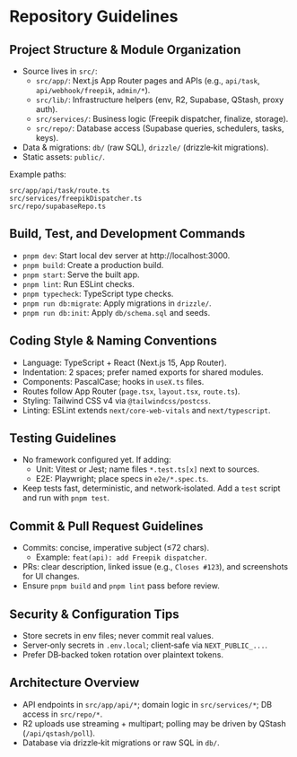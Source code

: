 # Repository Guidelines

## Project Structure & Module Organization
- Source lives in `src/`:
  - `src/app/`: Next.js App Router pages and APIs (e.g., `api/task`, `api/webhook/freepik`, `admin/*`).
  - `src/lib/`: Infrastructure helpers (env, R2, Supabase, QStash, proxy auth).
  - `src/services/`: Business logic (Freepik dispatcher, finalize, storage).
  - `src/repo/`: Database access (Supabase queries, schedulers, tasks, keys).
- Data & migrations: `db/` (raw SQL), `drizzle/` (drizzle‑kit migrations).
- Static assets: `public/`.

Example paths:
```
src/app/api/task/route.ts
src/services/freepikDispatcher.ts
src/repo/supabaseRepo.ts
```

## Build, Test, and Development Commands
- `pnpm dev`: Start local dev server at http://localhost:3000.
- `pnpm build`: Create a production build.
- `pnpm start`: Serve the built app.
- `pnpm lint`: Run ESLint checks.
- `pnpm typecheck`: TypeScript type checks.
- `pnpm run db:migrate`: Apply migrations in `drizzle/`.
- `pnpm run db:init`: Apply `db/schema.sql` and seeds.

## Coding Style & Naming Conventions
- Language: TypeScript + React (Next.js 15, App Router).
- Indentation: 2 spaces; prefer named exports for shared modules.
- Components: PascalCase; hooks in `useX.ts` files.
- Routes follow App Router (`page.tsx`, `layout.tsx`, `route.ts`).
- Styling: Tailwind CSS v4 via `@tailwindcss/postcss`.
- Linting: ESLint extends `next/core-web-vitals` and `next/typescript`.

## Testing Guidelines
- No framework configured yet. If adding:
  - Unit: Vitest or Jest; name files `*.test.ts[x]` next to sources.
  - E2E: Playwright; place specs in `e2e/*.spec.ts`.
- Keep tests fast, deterministic, and network‑isolated. Add a `test` script and run with `pnpm test`.

## Commit & Pull Request Guidelines
- Commits: concise, imperative subject (≤72 chars).
  - Example: `feat(api): add Freepik dispatcher`.
- PRs: clear description, linked issue (e.g., `Closes #123`), and screenshots for UI changes.
- Ensure `pnpm build` and `pnpm lint` pass before review.

## Security & Configuration Tips
- Store secrets in env files; never commit real values.
- Server‑only secrets in `.env.local`; client‑safe via `NEXT_PUBLIC_...`.
- Prefer DB‑backed token rotation over plaintext tokens.

## Architecture Overview
- API endpoints in `src/app/api/*`; domain logic in `src/services/*`; DB access in `src/repo/*`.
- R2 uploads use streaming + multipart; polling may be driven by QStash (`/api/qstash/poll`).
- Database via drizzle‑kit migrations or raw SQL in `db/`.

